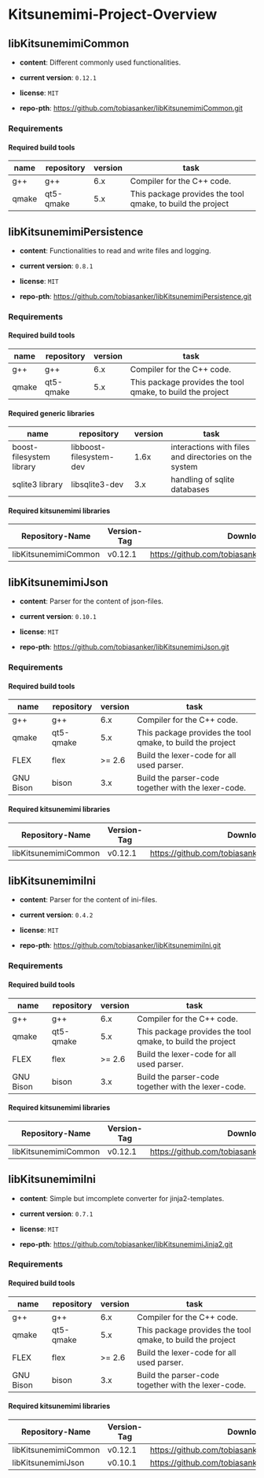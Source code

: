 # Kitsunemimi-Project-Overview



## libKitsunemimiCommon 

- **content**: Different commonly used functionalities.

- **current version**: `0.12.1`

- **license**: `MIT`

- **repo-pth**: https://github.com/tobiasanker/libKitsunemimiCommon.git

### Requirements

#### Required build tools

name | repository | version | task
--- | --- | --- | ---
g++ | g++ | 6.x | Compiler for the C++ code.
qmake | qt5-qmake | 5.x | This package provides the tool qmake, to build the project



## libKitsunemimiPersistence

- **content**: Functionalities to read and write files and logging.

- **current version**: `0.8.1`

- **license**: `MIT`

- **repo-pth**: https://github.com/tobiasanker/libKitsunemimiPersistence.git

### Requirements

#### Required build tools

name | repository | version | task
--- | --- | --- | ---
g++ | g++ | 6.x | Compiler for the C++ code.
qmake | qt5-qmake | 5.x | This package provides the tool qmake, to build the project

#### Required generic libraries

name | repository | version | task
--- | --- | --- | ---
boost-filesystem library | libboost-filesystem-dev | 1.6x | interactions with files and directories on the system
sqlite3 library | libsqlite3-dev | 3.x | handling of sqlite databases

#### Required kitsunemimi libraries

Repository-Name | Version-Tag | Download-Path
--- | --- | ---
libKitsunemimiCommon | v0.12.1 |  https://github.com/tobiasanker/libKitsunemimiCommon.git



## libKitsunemimiJson

- **content**: Parser for the content of json-files.

- **current version**: `0.10.1`

- **license**: `MIT`

- **repo-pth**: https://github.com/tobiasanker/libKitsunemimiJson.git

### Requirements

#### Required build tools

name | repository | version | task
--- | --- | --- | ---
g++ | g++ | 6.x | Compiler for the C++ code.
qmake | qt5-qmake | 5.x | This package provides the tool qmake, to build the project
FLEX | flex | >= 2.6 | Build the lexer-code for all used parser.
GNU Bison | bison | 3.x | Build the parser-code together with the lexer-code.

#### Required kitsunemimi libraries

Repository-Name | Version-Tag | Download-Path
--- | --- | ---
libKitsunemimiCommon | v0.12.1 |  https://github.com/tobiasanker/libKitsunemimiCommon.git



## libKitsunemimiIni

- **content**: Parser for the content of ini-files.

- **current version**: `0.4.2`

- **license**: `MIT`

- **repo-pth**: https://github.com/tobiasanker/libKitsunemimiIni.git

### Requirements

#### Required build tools

name | repository | version | task
--- | --- | --- | ---
g++ | g++ | 6.x | Compiler for the C++ code.
qmake | qt5-qmake | 5.x | This package provides the tool qmake, to build the project
FLEX | flex | >= 2.6 | Build the lexer-code for all used parser.
GNU Bison | bison | 3.x | Build the parser-code together with the lexer-code.

#### Required kitsunemimi libraries

Repository-Name | Version-Tag | Download-Path
--- | --- | ---
libKitsunemimiCommon | v0.12.1 |  https://github.com/tobiasanker/libKitsunemimiCommon.git



## libKitsunemimiIni

- **content**: Simple but imcomplete converter for jinja2-templates.

- **current version**: `0.7.1`

- **license**: `MIT`

- **repo-pth**: https://github.com/tobiasanker/libKitsunemimiJinja2.git

### Requirements

#### Required build tools

name | repository | version | task
--- | --- | --- | ---
g++ | g++ | 6.x | Compiler for the C++ code.
qmake | qt5-qmake | 5.x | This package provides the tool qmake, to build the project
FLEX | flex | >= 2.6 | Build the lexer-code for all used parser.
GNU Bison | bison | 3.x | Build the parser-code together with the lexer-code.

#### Required kitsunemimi libraries

Repository-Name | Version-Tag | Download-Path
--- | --- | ---
libKitsunemimiCommon | v0.12.1 |  https://github.com/tobiasanker/libKitsunemimiCommon.git
libKitsunemimiJson | v0.10.1 |  https://github.com/tobiasanker/libKitsunemimiJson.git

